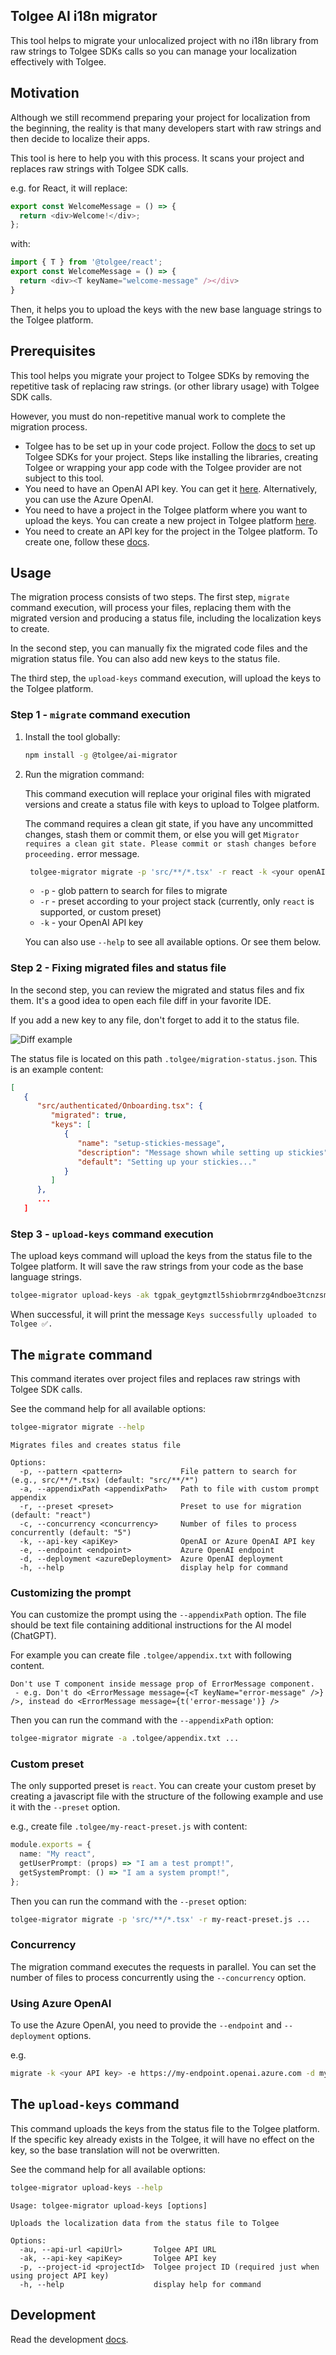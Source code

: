 ## Tolgee AI i18n migrator

This tool helps to migrate your unlocalized project with no i18n library from raw strings to Tolgee SDKs calls so you can manage
your localization effectively with Tolgee.

## Motivation

Although we still recommend preparing your project for localization from the beginning, the reality is that many developers start with raw strings and then decide to localize their apps.

This tool is here to help you with this process. It scans your project and replaces raw strings with Tolgee SDK calls.

e.g. for React, it will replace:
```typescript jsx
export const WelcomeMessage = () => {
  return <div>Welcome!</div>;
};
```

with:
```typescript jsx
import { T } from '@tolgee/react';
export const WelcomeMessage = () => {
  return <div><T keyName="welcome-message" /></div>
}
```

Then, it helps you to upload the keys with the new base language strings to the Tolgee platform.

## Prerequisites

This tool helps you migrate your project to Tolgee SDKs by removing the repetitive task of replacing raw strings.
(or other library usage) with Tolgee SDK calls.

However, you must do non-repetitive manual work to complete the migration process.

- Tolgee has to be set up in your code project. Follow the [docs](https://docs.tolgee.io/js-sdk) to set up Tolgee SDKs for
  your project. Steps like installing the libraries, creating Tolgee or wrapping your app code with the Tolgee provider are
  not subject to this tool.
- You need to have an OpenAI API key. You can get it [here](https://platform.openai.com/api-keys). Alternatively, you
  can use the Azure OpenAI.
- You need to have a project in the Tolgee platform where you want to upload the keys. You can create a new project in
  Tolgee platform [here](https://app.tolgee.io).
- You need to create an API key for the project in the Tolgee platform. To create one, follow
  these [docs](https://docs.tolgee.io/platform/account_settings/api_keys_and_pat_tokens/#generation).

## Usage

The migration process consists of two steps. The first step, `migrate` command execution, will process your files,
replacing them with the migrated version and producing a status file, including the localization keys to create.

In the second step, you can manually fix the migrated code files and the migration status file. You can also add new keys to the status
file.

The third step, the `upload-keys` command execution, will upload the keys to the Tolgee platform.

### Step 1 - `migrate` command execution

1. Install the tool globally:
    ```bash
    npm install -g @tolgee/ai-migrator
    ```

2. Run the migration command:

   This command execution will replace your original files with migrated versions and create a status file with keys to upload to Tolgee
   platform.

   The command requires a clean git state, if you have any uncommitted changes, stash them or commit them, or else you
   will get `Migrator requires a clean git state. Please commit or stash changes before proceeding.` error message.

   ```bash
    tolgee-migrator migrate -p 'src/**/*.tsx' -r react -k <your openAI api-key>
   ```
    - `-p` - glob pattern to search for files to migrate
    - `-r` - preset according to your project stack (currently, only `react` is supported, or custom preset)
    - `-k` - your OpenAI API key

   You can also use `--help` to see all available options. Or see them below.

### Step 2 - Fixing migrated files and status file

In the second step, you can review the migrated and status files and fix them. It's a good idea to open each file diff
in your favorite IDE.

If you add a new key to any file, don't forget to add it to the status file.

![Diff example](./docs/img/diff.webp)

The status file is located on this path `.tolgee/migration-status.json`. This is an example content:

```json
[
   {
      "src/authenticated/Onboarding.tsx": {
         "migrated": true,
         "keys": [
            {
               "name": "setup-stickies-message",
               "description": "Message shown while setting up stickies",
               "default": "Setting up your stickies..."
            }
         ]
      },
      ...
   ]
```

### Step 3 - `upload-keys` command execution

The upload keys command will upload the keys from the status file to the Tolgee platform. It will save the raw strings
from your code as the base language strings.

```bash 
tolgee-migrator upload-keys -ak tgpak_geytgmztl5shiobrmrzg4ndboe3tcnzsmvuwczlemmzdamtjmm3q
```

When successful, it will print the message `Keys successfully uploaded to Tolgee ✅.`

## The `migrate` command
This command iterates over project files and replaces raw strings with Tolgee SDK calls.

See the command help for all available options:

```bash
tolgee-migrator migrate --help
```

```
Migrates files and creates status file

Options:
  -p, --pattern <pattern>             File pattern to search for (e.g., src/**/*.tsx) (default: "src/**/*")
  -a, --appendixPath <appendixPath>   Path to file with custom prompt appendix
  -r, --preset <preset>               Preset to use for migration (default: "react")
  -c, --concurrency <concurrency>     Number of files to process concurrently (default: "5")
  -k, --api-key <apiKey>              OpenAI or Azure OpenAI API key
  -e, --endpoint <endpoint>           Azure OpenAI endpoint
  -d, --deployment <azureDeployment>  Azure OpenAI deployment
  -h, --help                          display help for command
```

### Customizing the prompt

You can customize the prompt using the `--appendixPath` option. The file should be text file containing additional
instructions for the AI model (ChatGPT).

For example you can create file `.tolgee/appendix.txt` with following content.

```text 
Don't use T component inside message prop of ErrorMessage component.
 - e.g. Don't do <ErrorMessage message={<T keyName="error-message" />} />, instead do <ErrorMessage message={t('error-message')} />
```

Then you can run the command with the `--appendixPath` option:

```bash
tolgee-migrator migrate -a .tolgee/appendix.txt ...
```

### Custom preset

The only supported preset is `react`. You can create your custom preset by creating a javascript file with the structure
of the following example and use it with the `--preset` option.

e.g., create file `.tolgee/my-react-preset.js` with content:

```typescript
module.exports = {
  name: "My react",
  getUserPrompt: (props) => "I am a test prompt!",
  getSystemPrompt: () => "I am a system prompt!",
};
```

Then you can run the command with the `--preset` option:

```bash
tolgee-migrator migrate -p 'src/**/*.tsx' -r my-react-preset.js ...
```

### Concurrency

The migration command executes the requests in parallel. You can set the number of files to process concurrently using
the `--concurrency` option.

### Using Azure OpenAI

To use the Azure OpenAI, you need to provide the `--endpoint` and `--deployment` options.

e.g.

```bash
migrate -k <your API key> -e https://my-endpoint.openai.azure.com -d my-deployment
```

## The `upload-keys` command

This command uploads the keys from the status file to the Tolgee platform. If the specific key already exists in the
Tolgee,
it will have no effect on the key, so the base translation will not be overwritten.

See the command help for all available options:

```bash
tolgee-migrator upload-keys --help
```

```
Usage: tolgee-migrator upload-keys [options]

Uploads the localization data from the status file to Tolgee

Options:
  -au, --api-url <apiUrl>       Tolgee API URL
  -ak, --api-key <apiKey>       Tolgee API key
  -p, --project-id <projectId>  Tolgee project ID (required just when using project API key)
  -h, --help                    display help for command
```

## Development

Read the development [docs](./docs/development.md).
